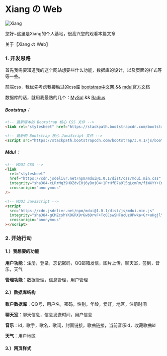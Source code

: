 # Xiang の Web



![Xiang](http://q1.qlogo.cn/g?b=qq&nk=2089642063&s=100)

您好~这里是Xiang的个人基地，很高兴您的观看本篇文章

关于【Xiang の Web】

### 1. 开发思路

首先我需要知道我的这个网站想要些什么功能，数据库的设计，以及页面的样式等等一些。

前端css，我优先考虑我接触过的css库  [bootstrap中文网 ](https://www.bootcss.com/) && [mdui官方文档](https://www.mdui.org/)

数据库的话，就用我最熟的几个：[MySql](https://www.mysql.com/) && [Radius](https://radiuspharm.com/)

#####  Bootstrap：

```html
<!-- 最新版本的 Bootstrap 核心 CSS 文件 -->
<link rel="stylesheet" href="https://stackpath.bootstrapcdn.com/bootstrap/3.4.1/css/bootstrap.min.css" integrity="sha384-HSMxcRTRxnN+Bdg0JdbxYKrThecOKuH5zCYotlSAcp1+c8xmyTe9GYg1l9a69psu" crossorigin="anonymous">

<!-- 最新的 Bootstrap 核心 JavaScript 文件 -->
<script src="https://stackpath.bootstrapcdn.com/bootstrap/3.4.1/js/bootstrap.min.js" integrity="sha384-aJ21OjlMXNL5UyIl/XNwTMqvzeRMZH2w8c5cRVpzpU8Y5bApTppSuUkhZXN0VxHd" crossorigin="anonymous"></script>
```

##### Mdui：

```html
<!-- MDUI CSS -->
<link
  rel="stylesheet"
  href="https://cdn.jsdelivr.net/npm/mdui@1.0.1/dist/css/mdui.min.css"
  integrity="sha384-cLRrMq39HOZdvE0j6yBojO4+1PrHfB7a9l5qLcmRm/fiWXYY+CndJPmyu5FV/9Tw"
  crossorigin="anonymous"
/>

<!-- MDUI JavaScript -->
<script
  src="https://cdn.jsdelivr.net/npm/mdui@1.0.1/dist/js/mdui.min.js"
  integrity="sha384-gCMZcshYKOGRX9r6wbDrvF+TcCCswSHFucUzUPwka+Gr+uHgjlYvkABr95TCOz3A"
  crossorigin="anonymous"
></script>
```

### 2. 开始行动

#### 1.）我想要的功能

**用户功能**：注册，登录，忘记密码，QQ邮箱发信，图片上传，聊天室，签到，音乐，天气

**管理功能**：数据管理，信息管理，用户管理

#### 2.）数据库结构

**账户数据库**：QQ号，用户名，密码，性别，年龄，爱好，地区，注册时间

**聊天室**：聊天信息，信息发送时间，用户信息

**音乐**：id，歌手，歌名，歌词，封面链接，歌曲链接，当前音乐id，收藏歌曲id

**天气**：用户地区

#### 3.）网页样式





